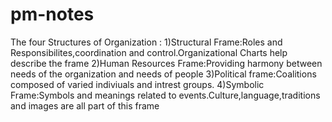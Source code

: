 # pm-notes
The four Structures of Organization :
1)Structural Frame:Roles and Responsibilites,coordination and control.Organizational Charts help describe the frame
2)Human Resources Frame:Providing harmony between needs of the organization and needs of people
3)Political frame:Coalitions  composed of varied indiviuals and intrest groups.
4)Symbolic Frame:Symbols and meanings related to events.Culture,language,traditions  and images are all part of this frame
